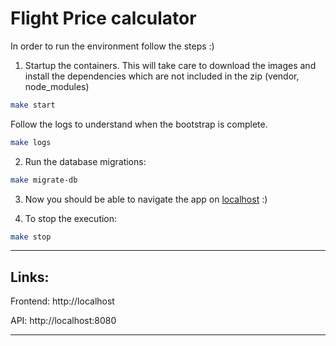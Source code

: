 # Flight Price calculator

In order to run the environment follow the steps :)

1. Startup the containers.
This will take care to download the images and install the dependencies which are not included in the zip (vendor, node_modules) 

```sh
make start
```

Follow the logs to understand when the bootstrap is complete.

```sh
make logs
```

2. Run the database migrations:

```sh
make migrate-db
```

3. Now you should be able to navigate the app on [localhost](http://localhost) :)

4. To stop the execution:
```sh
make stop
```
---
Links:
-
Frontend: http://localhost

API: http://localhost:8080

---